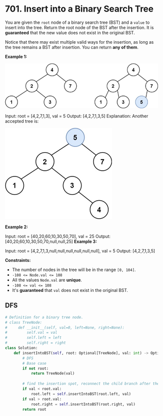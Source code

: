 # 701. Insert into a Binary Search Tree


You are given the `root` node of a binary search tree (BST) and a `value` to insert into the tree. Return the root node of the BST after the insertion. It is **guaranteed** that the new value does not exist in the original BST.

Notice that there may exist multiple valid ways for the insertion, as long as the tree remains a BST after insertion. You can return **any of them**.


**Example 1:**

![img.png](../../Images/701-1.png)

Input: root = [4,2,7,1,3], val = 5
Output: [4,2,7,1,3,5]
Explanation: Another accepted tree is:

![img_1.png](../../Images/701-2.png)

**Example 2:**

Input: root = [40,20,60,10,30,50,70], val = 25
Output: [40,20,60,10,30,50,70,null,null,25]
**Example 3:**

Input: root = [4,2,7,1,3,null,null,null,null,null,null], val = 5
Output: [4,2,7,1,3,5]
 

**Constraints:**

* The number of nodes in the tree will be in the range `[0, 104]`.
* `-108 <= Node.val <= 108`
* All the values `Node.val` are **unique**.
* `-108 <= val <= 108`
* It's **guaranteed** that `val` does not exist in the original BST.


## DFS

```python
# Definition for a binary tree node.
# class TreeNode:
#     def __init__(self, val=0, left=None, right=None):
#         self.val = val
#         self.left = left
#         self.right = right
class Solution:
    def insertIntoBST(self, root: Optional[TreeNode], val: int) -> Optional[TreeNode]:
        # DFS
        # Base case
        if not root:
            return TreeNode(val)

        # find the insertion spot, reconnect the child branch after the insertion
        if val < root.val:
            root.left = self.insertIntoBST(root.left, val)
        if val > root.val:
            root.right = self.insertIntoBST(root.right, val)
        return root
```
